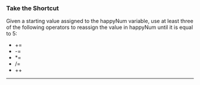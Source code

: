 ### Take the Shortcut

Given a starting value assigned to the happyNum variable, use at least three of
the following operators to reassign the value in happyNum until it is equal to
5:

  - +=
  - -=
  - *=
  - /=
  - ++
  - --
